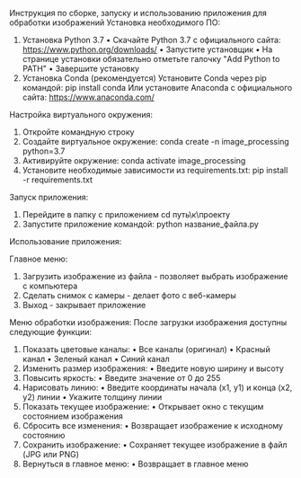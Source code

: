 Инструкция по сборке, запуску и использованию приложения для обработки изображений
Установка необходимого ПО:
1.	Установка Python 3.7
•	Скачайте Python 3.7 с официального сайта: https://www.python.org/downloads/
•	Запустите установщик
•	На странице установки обязательно отметьте галочку "Add Python to PATH"
•	Завершите установку
2. Установка Conda (рекомендуется)
Установите Conda через pip командой: pip install conda
Или установите Anaconda с официального сайта: https://www.anaconda.com/

Настройка виртуального окружения:
1.	Откройте командную строку
2.	Создайте виртуальное окружение:
conda create -n image_processing python=3.7
3.	Активируйте окружение:
conda activate image_processing	
4.	Установите необходимые зависимости из requirements.txt:
pip install -r requirements.txt

Запуск приложения:
1.	Перейдите в папку с приложением
cd путь\к\проекту
2.	Запустите приложение командой:
python название_файла.py

Использование приложения: 

Главное меню:
1.	Загрузить изображение из файла - позволяет выбрать изображение с компьютера
2.	Сделать снимок с камеры - делает фото с веб-камеры
3.	Выход - закрывает приложение

Меню обработки изображения:
После загрузки изображения доступны следующие функции:
1.	Показать цветовые каналы:
•	Все каналы (оригинал)
•	Красный канал
•	Зеленый канал
•	Синий канал
2.	Изменить размер изображения:
•	Введите новую ширину и высоту
3.	Повысить яркость:
•	Введите значение от 0 до 255
4.	Нарисовать линию:
•	Введите координаты начала (x1, y1) и конца (x2, y2) линии
•	Укажите толщину линии
5.	Показать текущее изображение:
•	Открывает окно с текущим состоянием изображения
6.	Сбросить все изменения:
•	Возвращает изображение к исходному состоянию
7.	Сохранить изображение:
•	Сохраняет текущее изображение в файл (JPG или PNG)
8.	Вернуться в главное меню:
•	Возвращает в главное меню
